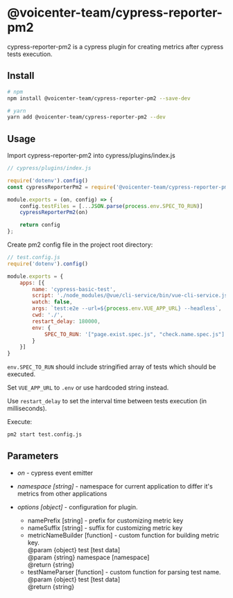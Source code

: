 # @voicenter-team/cypress-reporter-pm2

cypress-reporter-pm2 is a cypress plugin for creating metrics after cypress tests execution.

## Install

```bash
# npm
npm install @voicenter-team/cypress-reporter-pm2 --save-dev

# yarn
yarn add @voicenter-team/cypress-reporter-pm2 --dev
```

## Usage

Import cypress-reporter-pm2 into cypress/plugins/index.js

```javascript
// cypress/plugins/index.js

require('dotenv').config()
const cypressReporterPm2 = require('@voicenter-team/cypress-reporter-pm2');

module.exports = (on, config) => {
    config.testFiles = [...JSON.parse(process.env.SPEC_TO_RUN)]
    cypressReporterPm2(on)

    return config
};

```

Create pm2 config file in the project root directory:

```javascript
// test.config.js
require('dotenv').config()

module.exports = {
    apps: [{
        name: 'cypress-basic-test',
        script: './node_modules/@vue/cli-service/bin/vue-cli-service.js',
        watch: false,
        args: `test:e2e --url=${process.env.VUE_APP_URL} --headless`,
        cwd: './',
        restart_delay: 180000,
        env: {
            SPEC_TO_RUN: '["page.exist.spec.js", "check.name.spec.js"]'
        }
    }]
}

```

`env.SPEC_TO_RUN` should include stringified array of tests which should be executed.

Set `VUE_APP_URL` to `.env` or use hardcoded string instead.

Use `restart_delay` to set the interval time between tests execution (in milliseconds).

Execute:
```bash
pm2 start test.config.js
```

## Parameters
* *on* - cypress event emitter
* *namespace [string]* - namespace for current application to differ it's metrics from other applications
* *options [object]* - configuration for plugin.

  - namePrefix [string] - prefix for customizing metric key
  - nameSuffix [string] - suffix for customizing metric key
  - metricNameBuilder [function] - custom function for building metric key.<br/> 
    @param {object} test [test data] <br/>
    @param {string} namespace [namespace] <br/>
    @return {string}
  - testNameParser [function] - custom function for parsing test name.<br/>
    @param {object} test [test data] <br/>
    @return {string}
